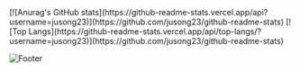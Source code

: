 <div>
[![Anurag's GitHub stats](https://github-readme-stats.vercel.app/api?username=jusong23)](https://github.com/jusong23/github-readme-stats)
[![Top Langs](https://github-readme-stats.vercel.app/api/top-langs/?username=jusong23)](https://github.com/jusong23/github-readme-stats)
</div>

![Footer](https://capsule-render.vercel.app/api?type=waving&color=auto&height=200&section=footer)
